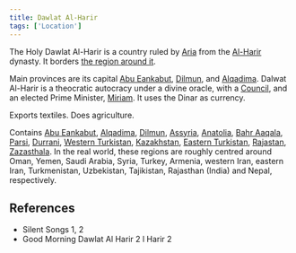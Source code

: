 ```yaml
---
title: Dawlat Al-Harir
tags: ['Location']
---
```

The Holy Dawlat Al-Harir is a country ruled by [Aria](wiki/aria.md) from the [Al-Harir](wiki/al-harir.md) dynasty.
It borders [the region around it](wiki/Outside%20of%20Dalwat%20al-harir.md).

Main provinces are its capital [Abu Eankabut](wiki/abu-eankabut.md), [Dilmun](wiki/dilmun.md), and [Alqadima](wiki/alqadima.md).
Dalwat Al-Harir is a theocratic autocracy under a divine oracle, with a [Council](wiki/council.md), and an elected Prime Minister, [Miriam](wiki/miriam.md). It uses the Dinar as currency.

Exports textiles. Does agriculture.

Contains [Abu Eankabut](wiki/abu-eankabut.md), [Alqadima](wiki/alqadima.md), [Dilmun](wiki/dilmun.md), [Assyria](wiki/assyria.md), [Anatolia](wiki/anatolia.md), [Bahr Aaqala](wiki/bahr-aaqala.md), [Parsi](wiki/parsi.md), [Durrani](wiki/durrani.md), [Western Turkistan](wiki/western-turkistan.md), [Kazakhstan](wiki/kazakhstan.md), [Eastern Turkistan](wiki/eastern-turkistan.md), [Rajastan](wiki/rajastan.md), [Zazasthala](wiki/zazasthala.md).
In the real world, these regions are roughly centred around Oman, Yemen, Saudi Arabia, Syria, Turkey, Armenia, western Iran, eastern Iran, Turkmenistan, Uzbekistan, Tajikistan, Rajasthan (India) and Nepal, respectively.

## References
- Silent Songs 1, 2
- Good Morning Dawlat Al Harir 2
l Harir 2
